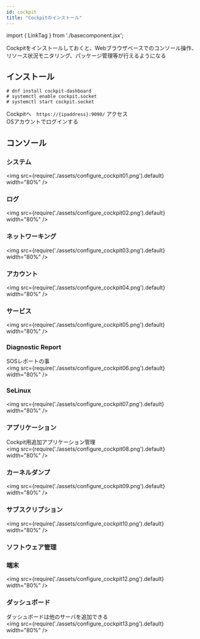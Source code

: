 ```yaml
---
id: cockpit
title: "Cockpitのインストール"
---
```

import { LinkTag } from './basecomponent.jsx';

Cockpitをインストールしておくと、Webブラウザベースでのコンソール操作、リソース状況モニタリング、パッケージ管理等が行えるようになる  

## インストール

```
# dnf install cockpit-dashboard
# systemctl enable cockpit.socket
# systemctl start cockpit.socket
```

Cockpitへ　`https://{ipaddress}:9090/` アクセス  
OSアカウントでログインする  

## コンソール  

### システム  
<img src={require('./assets/configure_cockpit01.png').default} width="80%" />  

### ログ  

<img src={require('./assets/configure_cockpit02.png').default} width="80%" />  

### ネットワーキング  

<img src={require('./assets/configure_cockpit03.png').default} width="80%" />  

### アカウント

<img src={require('./assets/configure_cockpit04.png').default} width="80%" />  

### サービス

<img src={require('./assets/configure_cockpit05.png').default} width="80%" />  

### Diagnostic Report
SOSレポートの事  
<img src={require('./assets/configure_cockpit06.png').default} width="80%" />  

### SeLinux

<img src={require('./assets/configure_cockpit07.png').default} width="80%" />  

### アプリケーション
Cockpit用追加アプリケーション管理  
<img src={require('./assets/configure_cockpit08.png').default} width="80%" />  

### カーネルダンプ

<img src={require('./assets/configure_cockpit09.png').default} width="80%" />  

### サブスクリプション

<img src={require('./assets/configure_cockpit10.png').default} width="80%" />  

### ソフトウェア管理

### 端末

<img src={require('./assets/configure_cockpit12.png').default} width="80%" />  

### ダッシュボード
ダッシュボードは他のサーバを追加できる  
<img src={require('./assets/configure_cockpit13.png').default} width="80%" />  
